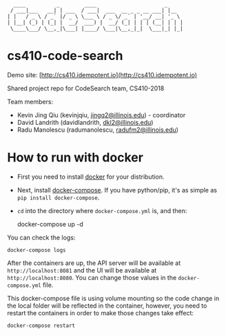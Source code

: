 ```
  ____          _        ____                      _
 / ___|___   __| | ___  / ___|  ___  __ _ _ __ ___| |__
| |   / _ \ / _` |/ _ \ \___ \ / _ \/ _` | '__/ __| '_ \
| |__| (_) | (_| |  __/  ___) |  __/ (_| | | | (__| | | |
 \____\___/ \__,_|\___| |____/ \___|\__,_|_|  \___|_| |_|

```

# cs410-code-search

Demo site: [http://cs410.idempotent.io](http://cs410.idempotent.io)

Shared project repo for CodeSearch team, CS410-2018

Team members:

* Kevin Jing Qiu (kevinjqiu, jingq2@illinois.edu)  - coordinator
* David Landrith (davidlandrith, dkl2@illinois.edu)
* Radu Manolescu (radumanolescu, radufm2@illinois.edu)

# How to run with docker

* First you need to install [docker](https://docker.io) for your distribution.
* Next, install [docker-compose](https://docs.docker.com/compose/install/).  If you have python/pip, it's as simple as `pip install docker-compose`.
* `cd` into the directory where `docker-compose.yml` is, and then:

    docker-compose up -d

You can check the logs:

    docker-compose logs

After the containers are up, the API server will be available at `http://localhost:8081` and the UI will be available at `http://localhost:8080`.  You can change those values in the `docker-compose.yml` file.

This docker-compose file is using volume mounting so the code change in the local folder will be reflected in the container, however, you need to restart the containers in order to make those changes take effect:

    docker-compose restart
